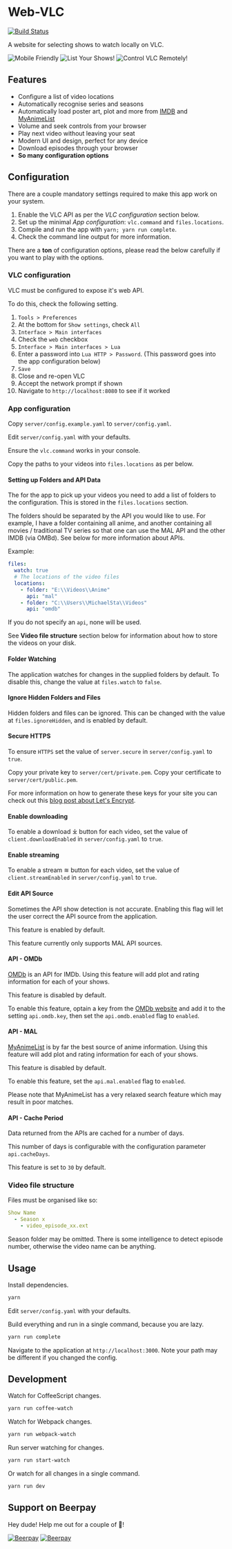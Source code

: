 # Web-VLC

[![Build Status](https://travis-ci.com/ScreamingHawk/web-vlc.svg?branch=master)](https://travis-ci.com/ScreamingHawk/web-vlc)

A website for selecting shows to watch locally on VLC.

![Mobile Friendly](/readme/mobile.png?raw=true "Mobile Friendly!")
![List Your Shows!](/readme/list.png?raw=true "List Your Shows!")
![Control VLC Remotely!](/readme/viewing.png?raw=true "Control VLC Remotely!")

## Features

* Configure a list of video locations
* Automatically recognise series and seasons
* Automatically load poster art, plot and more from [IMDB][4] and [MyAnimeList][3]
* Volume and seek controls from your browser
* Play next video without leaving your seat
* Modern UI and design, perfect for any device
* Download episodes through your browser
* **So many configuration options**

## Configuration

There are a couple mandatory settings required to make this app work on your system.

1. Enable the VLC API as per the *VLC configuration* section below.
2. Set up the minimal *App configuration*: `vlc.command` and `files.locations`.
3. Compile and run the app with `yarn; yarn run complete`.
4. Check the command line output for more information.

There are a **ton** of configuration options, please read the below carefully if you want to play with the options.

### VLC configuration

VLC must be configured to expose it's web API.

To do this, check the following setting.

1. `Tools > Preferences`
2. At the bottom for `Show settings`, check `All`
3. `Interface > Main interfaces`
4. Check the `web` checkbox
5. `Interface > Main interfaces > Lua`
6. Enter a password into `Lua HTTP > Password`. (This password goes into the app configuration below)
7. `Save`
8. Close and re-open VLC
9. Accept the network prompt if shown
10. Navigate to `http://localhost:8080` to see if it worked

### App configuration

Copy `server/config.example.yaml` to `server/config.yaml`.

Edit `server/config.yaml` with your defaults.

Ensure the `vlc.command` works in your console.

Copy the paths to your videos into `files.locations` as per below.

#### Setting up Folders and API Data

The for the app to pick up your videos you need to add a list of folders to the configuration. This is stored in the `files.locations` section.

The folders should be separated by the API you would like to use. For example, I have a folder containing all anime, and another containing all movies / traditional TV series so that one can use the MAL API and the other IMDB (via OMBd). See below for more information about APIs.

Example:

```yaml
files:
  watch: true
  # The locations of the video files
  locations:
    - folder: "E:\\Videos\\Anime"
      api: "mal"
    - folder: "C:\\Users\\MichaelSta\\Videos"
      api: "omdb"
```

If you do not specify an `api`, none will be used.

See **Video file structure** section below for information about how to store the videos on your disk.

#### Folder Watching

The application watches for changes in the supplied folders by default. To disable this, change the value at `files.watch` to `false`.

#### Ignore Hidden Folders and Files

Hidden folders and files can be ignored. This can be changed with the value at `files.ignoreHidden`, and is enabled by default.

#### Secure HTTPS

To ensure `HTTPS` set the value of `server.secure` in `server/config.yaml` to `true`.

Copy your private key to `server/cert/private.pem`.
Copy your certificate to `server/cert/public.pem`.

For more information on how to generate these keys for your site you can check out this [blog post about Let's Encrypt][1].

#### Enable downloading

To enable a download ⤓ button for each video, set the value of `client.downloadEnabled` in `server/config.yaml` to `true`.

#### Enable streaming

To enable a stream ≋ button for each video, set the value of `client.streamEnabled` in `server/config.yaml` to `true`.

#### Edit API Source

Sometimes the API show detection is not accurate. Enabling this flag will let the user correct the API source from the application.

This feature is enabled by default.

This feature currently only supports MAL API sources.

#### API - OMDb

[OMDb][2] is an API for IMDb. Using this feature will add plot and rating information for each of your shows.

This feature is disabled by default.

To enable this feature, optain a key from the [OMDb website][2] and add it to the setting `api.omdb.key`, then set the `api.omdb.enabled` flag to `enabled`.

#### API - MAL

[MyAnimeList][3] is by far the best source of anime information. Using this feature will add plot and rating information for each of your shows.

This feature is disabled by default.

To enable this feature, set the `api.mal.enabled` flag to `enabled`.

Please note that MyAnimeList has a very relaxed search feature which may result in poor matches.

#### API - Cache Period

Data returned from the APIs are cached for a number of days.

This number of days is configurable with the configuration parameter `api.cacheDays`.

This feature is set to `30` by default.

### Video file structure

Files must be organised like so:

```yml
Show Name
  - Season x
    - video_episode_xx.ext
```

Season folder may be omitted.
There is some intelligence to detect episode number, otherwise the video name can be anything.

## Usage

Install dependencies.

```sh
yarn
```

Edit `server/config.yaml` with your defaults.

Build everything and run in a single command, because you are lazy.

```sh
yarn run complete
```

Navigate to the application at `http://localhost:3000`.
Note your path may be different if you changed the config.

## Development

Watch for CoffeeScript changes.

```sh
yarn run coffee-watch
```

Watch for Webpack changes.

```sh
yarn run webpack-watch
```

Run server watching for changes.

```sh
yarn run start-watch
```

Or watch for all changes in a single command.

```sh
yarn run dev
```

[1]: https://michael.standen.link/2018/06/22/lets-encrypt-cert.html
[2]: https://www.omdbapi.com/
[3]: https://myanimelist.net/
[4]: https://www.imdb.com/

## Support on Beerpay
Hey dude! Help me out for a couple of :beers:!

[![Beerpay](https://beerpay.io/ScreamingHawk/web-vlc/badge.svg?style=beer-square)](https://beerpay.io/ScreamingHawk/web-vlc)  [![Beerpay](https://beerpay.io/ScreamingHawk/web-vlc/make-wish.svg?style=flat-square)](https://beerpay.io/ScreamingHawk/web-vlc?focus=wish)
